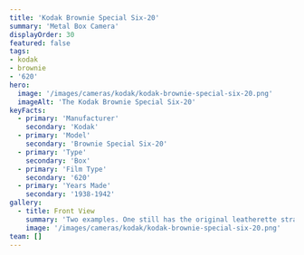 ```yaml
---
title: 'Kodak Brownie Special Six-20'
summary: 'Metal Box Camera'
displayOrder: 30
featured: false
tags:
- kodak
- brownie
- '620'
hero:
  image: '/images/cameras/kodak/kodak-brownie-special-six-20.png'
  imageAlt: 'The Kodak Brownie Special Six-20'
keyFacts:
  - primary: 'Manufacturer'
    secondary: 'Kodak'
  - primary: 'Model'
    secondary: 'Brownie Special Six-20'
  - primary: 'Type'
    secondary: 'Box'
  - primary: 'Film Type'
    secondary: '620'
  - primary: 'Years Made'
    secondary: '1938-1942'
gallery:
  - title: Front View
    summary: 'Two examples. One still has the original leatherette strap.'
    image: '/images/cameras/kodak/kodak-brownie-special-six-20.png'
team: []
---
```

